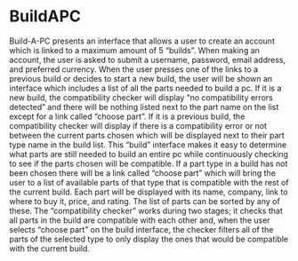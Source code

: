 # BuildAPC

Build-A-PC presents an interface that allows a user to create an account which is linked to a maximum amount of 5 “builds”. When making an account, the user is asked to submit a username, password, email address, and preferred currency. When the user presses one of the links to a previous build or decides to start a new build, the user will be shown an interface which includes a list of all the parts needed to build a pc. If it is a new build, the compatibility checker will display “no compatibility errors detected” and there will be nothing listed next to the part name on the list except for a link called “choose part”. If it is a previous build, the compatibility checker will display if there is a compatibility error or not between the current parts chosen which will be displayed next to their part type name in the build list. This “build” interface makes it easy to determine what parts are still needed to build an entire pc while continuously checking to see if the parts chosen will be compatible. If a part type in a build has not been chosen there will be a link called “choose part” which will bring the user to a list of available parts of that type that is compatible with the rest of the current build. Each part will be displayed with its name, company, link to where to buy it, price, and rating. The list of parts can be sorted by any of these. The “compatibility checker” works during two stages; it checks that all parts in the build are compatible with each other and, when the user selects “choose part” on the build interface, the checker filters all of the parts of the selected type to only display the ones that would be compatible with the current build.
